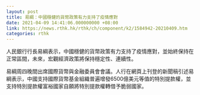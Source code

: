 ```yaml
---
layout: post
title: 易綱：中國穩健的貨幣政策有力支持了疫情應對
date: 2021-04-09 14:41:06.000000000 +08:00
link: https://news.rthk.hk/rthk/ch/component/k2/1584942-20210409.htm
categories: rthk
---
```


人民銀行行長易綱表示，中國穩健的貨幣政策有力支持了疫情應對，並始終保持在正常區間，未來，宏觀經濟政策將保持穩定性、連續性。

易綱周四晚間出席國際貨幣與金融委員會會議。人行在網頁上刊登的新聞稿引述易綱表示，中國支持國際貨幣基金組織普遍增發6500億美元等值的特別提款權，並支持特別提款權富裕國家自願將特別提款權轉借予脆弱國家。
